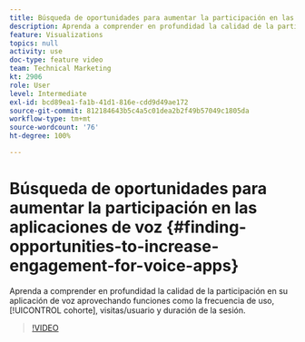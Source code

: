 ```yaml
---
title: Búsqueda de oportunidades para aumentar la participación en las aplicaciones de voz
description: Aprenda a comprender en profundidad la calidad de la participación en su aplicación de voz mediante funciones como la frecuencia de uso, la cohorte, la duración de la visita/usuario y la sesión.
feature: Visualizations
topics: null
activity: use
doc-type: feature video
team: Technical Marketing
kt: 2906
role: User
level: Intermediate
exl-id: bcd89ea1-fa1b-41d1-816e-cdd9d49ae172
source-git-commit: 812184643b5c4a5c01dea2b2f49b57049c1805da
workflow-type: tm+mt
source-wordcount: '76'
ht-degree: 100%

---
```


# Búsqueda de oportunidades para aumentar la participación en las aplicaciones de voz {#finding-opportunities-to-increase-engagement-for-voice-apps}

Aprenda a comprender en profundidad la calidad de la participación en su aplicación de voz aprovechando funciones como la frecuencia de uso, [!UICONTROL cohorte], visitas/usuario y duración de la sesión.

>[!VIDEO](https://video.tv.adobe.com/v/34950/?quality=12&learn=on&captions=spa)
